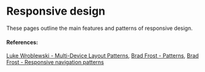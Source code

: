 # Responsive design

These pages outline the main features and patterns of responsive design.

#### References:

[Luke Wroblewski - Multi-Device Layout Patterns](http://www.lukew.com/ff/entry.asp?1514),
[Brad Frost - Patterns](http://bradfrost.github.com/this-is-responsive/patterns.html),
[Brad Frost - Responsive navigation patterns](http://bradfrostweb.com/blog/web/responsive-nav-patterns/)